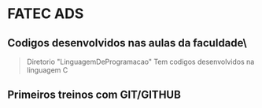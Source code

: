 # FATEC ADS
## Codigos desenvolvidos nas aulas da faculdade\
> Diretorio "LinguagemDeProgramacao" Tem codigos desenvolvidos na linguagem C
## Primeiros treinos com GIT/GITHUB